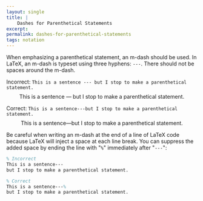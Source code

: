 ```yaml
---
layout: single
title: |
    Dashes for Parenthetical Statements
excerpt: 
permalink: dashes-for-parenthetical-statements
tags: notation
---
```

When emphasizing a parenthetical statement, an m-dash should be used. In LaTeX, an m-dash is typeset using three hyphens: `---`. There should not be spaces around the m-dash. 
    
Incorrect: `This is a sentence --- but I stop to make a parenthetical statement.`  
$$\text{This is a sentence — but I stop to make a parenthetical statement.}$$

Correct: `This is a sentence---but I stop to make a parenthetical statement.`  
$$ \text{This is a sentence—but I stop to make a parenthetical statement.} $$

Be careful when writing an m-dash at the end of a line of LaTeX code because LaTeX will inject a space at each line break. You can suppress the added space by ending the line with "`%`" immediately after "`---`":

```latex
% Incorrect
This is a sentence---
but I stop to make a parenthetical statement.

% Correct
This is a sentence---%
but I stop to make a parenthetical statement.
```